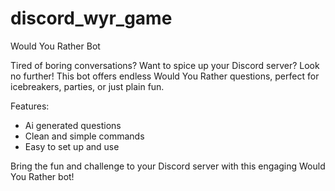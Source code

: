 # discord_wyr_game

Would You Rather Bot

Tired of boring conversations? Want to spice up your Discord server? Look no further! This bot offers endless Would You Rather questions, perfect for icebreakers, parties, or just plain fun.

Features:

- Ai generated questions
- Clean and simple commands
- Easy to set up and use

Bring the fun and challenge to your Discord server with this engaging Would You Rather bot!
